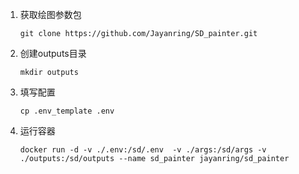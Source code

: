 1. 获取绘图参数包

    `git clone https://github.com/Jayanring/SD_painter.git`
2. 创建outputs目录

    `mkdir outputs`
3. 填写配置

    `cp .env_template .env`
4. 运行容器

    `docker run -d -v ./.env:/sd/.env  -v ./args:/sd/args -v ./outputs:/sd/outputs --name sd_painter jayanring/sd_painter`
